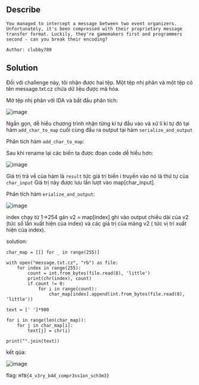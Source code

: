 ## Describe
```
You managed to intercept a message between two event organizers. Unfortunately, it's been compressed with their proprietary message transfer format. Luckily, they're gamemakers first and programmers second - can you break their encoding?

Author: clubby789
```

## Solution 

Đối với challenge này, tôi nhận được hai tệp. Một tệp nhị phân và một tệp có tên message.txt.cz chứa dữ liệu được mã hóa.

Mở tệp nhị phân với IDA và bắt đầu phân tích:

![image](https://github.com/datvn09/CTF_writeup/assets/157048397/cd9b5a1c-6a67-4588-94d9-820f833e5f18)

Ngắn gọn, dễ hiểu chương trình nhận từng kí tự đầu vào và xử lí kí tự đó tại hàm 
`add_char_to_map` cuối cùng đầu ra output tại hàm `serialize_and_output`

Phân tích hàm `add_char_to_map`:

Sau khi rename lại các biến ta được đoạn code dễ hiểu hơn:

![image](https://github.com/datvn09/CTF_writeup/assets/157048397/f008759e-1454-4895-b4f2-391c2c7b4b6c)

Giá trị trả về của hàm là `result` tức giá trị biến i truyền vào nó là thứ tự của `char_input`
Giá trị này được lưu lần lượt vào map[char_input].

Phân tích hàm `erialize_and_output`:

![image](https://github.com/datvn09/CTF_writeup/assets/157048397/526c4381-1132-4d25-a2b4-d2f1986c6e76)


index chạy từ 1->254 gán v2 = map[index] ghi vào output chiều dài của v2 (tức số lần xuất hiện của index) và các giá trị của mảng v2 ( tức vị trí xuất hiện của index).

solution:

```
char_map = [[] for _ in range(255)]

with open("message.txt.cz", "rb") as file:
    for index in range(255):
        count = int.from_bytes(file.read(8), 'little')
        print(chr(index), count)
        if count != 0:
            for i in range(count):
                char_map[index].append(int.from_bytes(file.read(8), 'little'))

text = [' ']*900

for i in range(len(char_map)):
    for j in char_map[i]:
        text[j] = chr(i)

print("".join(text))

```

kết qủa:

![image](https://github.com/datvn09/CTF_writeup/assets/157048397/b6649aff-da38-419c-a568-7fd2e8ae8bfa)

flag: `HTB{4_v3ry_b4d_compr3ss1on_sch3m3}`

